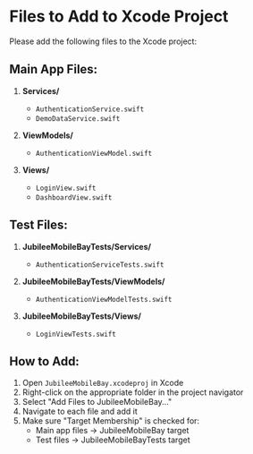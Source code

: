 # Files to Add to Xcode Project

Please add the following files to the Xcode project:

## Main App Files:

1. **Services/**
   - `AuthenticationService.swift`
   - `DemoDataService.swift`

2. **ViewModels/**
   - `AuthenticationViewModel.swift`

3. **Views/**
   - `LoginView.swift`
   - `DashboardView.swift`

## Test Files:

1. **JubileeMobileBayTests/Services/**
   - `AuthenticationServiceTests.swift`

2. **JubileeMobileBayTests/ViewModels/**
   - `AuthenticationViewModelTests.swift`

3. **JubileeMobileBayTests/Views/**
   - `LoginViewTests.swift`

## How to Add:

1. Open `JubileeMobileBay.xcodeproj` in Xcode
2. Right-click on the appropriate folder in the project navigator
3. Select "Add Files to JubileeMobileBay..."
4. Navigate to each file and add it
5. Make sure "Target Membership" is checked for:
   - Main app files → JubileeMobileBay target
   - Test files → JubileeMobileBayTests target